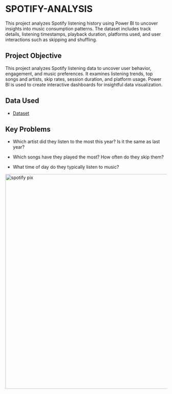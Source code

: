 # SPOTIFY-ANALYSIS
This project analyzes Spotify listening history using Power BI to uncover insights into music consumption patterns. The dataset includes track details, listening timestamps, playback duration, platforms used, and user interactions such as skipping and shuffling.

## Project Objective
This project analyzes Spotify listening data to uncover user behavior, engagement, and music preferences. It examines listening trends, top songs and artists, skip rates, session duration, and platform usage. Power BI is used to create interactive dashboards for insightful data visualization.

## Data Used
- <a href="https://mavenanalytics.io/challenges/maven-music-challenge/e161353d-9967-4297-869c-505de168e610">Dataset</a>

## Key Problems
- Which artist did they listen to the most this year? Is it the same as last year?

- Which songs have they played the most? How often do they skip them?

- What time of day do they typically listen to music?


<img width="668" alt="spotify pix" src="https://github.com/user-attachments/assets/6e360c66-a1b9-41de-9848-c8ad275ee11f" />





